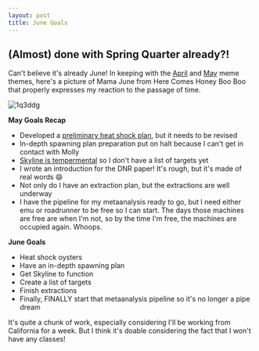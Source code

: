 ```yaml
---
layout: post
title: June Goals
---
```


## (Almost) done with Spring Quarter already?!

Can't believe it's already June! In keeping with the [April](https://yaaminiv.github.io/April-Goals/) and [May](https://yaaminiv.github.io/May-Goals/) meme themes, here's a picture of Mama June from Here Comes Honey Boo Boo that properly expresses my reaction to the passage of time.

![1q3ddg](https://cloud.githubusercontent.com/assets/22335838/26670105/3a4e5f74-4665-11e7-8bf7-f8e06ee7c077.jpg)

**May Goals Recap**
- Developed a [preliminary heat shock plan](https://yaaminiv.github.io/Heat-Shock-Practice/), but it needs to be revised
- In-depth spawning plan preparation put on halt because I can't get in contact with Molly
- [Skyline is tempermental](https://yaaminiv.github.io/Another-Skyline-Fail/) so I don't have a list of targets yet
- I wrote an introduction for the DNR paper! It's rough, but it's made of real words :smile:
- Not only do I have an extraction plan, but the extractions are well underway
- I have the pipeline for my metaanalysis ready to go, but I need either emu or roadrunner to be free so I can start. The days those machines are free are when I'm not, so by the time I'm free, the machines are occupied again. Whoops.

**June Goals**

- Heat shock oysters
- Have an in-depth spawning plan
- Get Skyline to function
- Create a list of targets
- Finish extractions
- Finally, FINALLY start that metaanalysis pipeline so it's no longer a pipe dream

It's quite a chunk of work, especially considering I'll be working from California for a week. But I think it's doable considering the fact that I won't have any classes!
